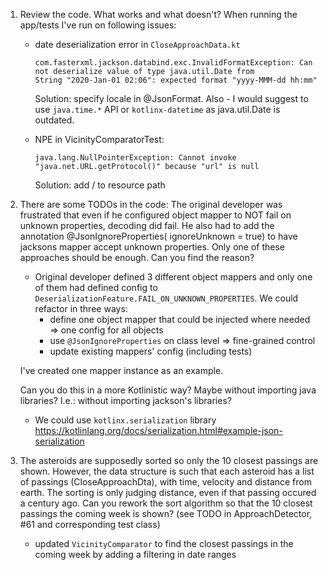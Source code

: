 1. Review the code. What works and what doesn't?
   When running the app/tests I've run on following issues:
   * date deserialization error in `CloseApproachData.kt`
     ```
     com.fasterxml.jackson.databind.exc.InvalidFormatException: Can not deserialize value of type java.util.Date from
     String "2020-Jan-01 02:06": expected format "yyyy-MMM-dd hh:mm"
     ```

     Solution: specify locale in @JsonFormat. Also - I would suggest to use `java.time.*` API or `kotlinx-datetime` as
     java.util.Date is outdated.
   * NPE in VicinityComparatorTest:
     ```
     java.lang.NullPointerException: Cannot invoke "java.net.URL.getProtocol()" because "url" is null
     ```
     Solution: add / to resource path

3. There are some TODOs in the code: The original developer was frustrated that even if he configured object mapper to
   NOT fail on unknown properties, decoding did fail. He also had to add the annotation @JsonIgnoreProperties(
   ignoreUnknown = true) to have jacksons mapper accept unknown properties. Only one of these approaches should be
   enough. Can you find the reason?
   * Original developer defined 3 different object mappers and only one of them had defined config
     to `DeserializationFeature.FAIL_ON_UNKNOWN_PROPERTIES`. We could refactor in three ways:
      * define one object mapper that could be injected where needed => one config for all objects
      * use `@JsonIgnoreProperties` on class level => fine-grained control
      * update existing mappers' config (including tests)

   I've created one mapper instance as an example.

   Can you do this in a more Kotlinistic way? Maybe without importing java libraries? I.e.: without importing jackson's
   libraries?
   * We could use `kotlinx.serialization` library
     https://kotlinlang.org/docs/serialization.html#example-json-serialization
4. The asteroids are supposedly sorted so only the 10 closest passings are shown. However, the data structure is such
   that each asteroid has a list of passings (CloseApproachDta), with time, velocity and distance from earth. The
   sorting is only judging distance, even if that passing occured a century ago. Can you rework the sort algorithm so
   that the 10 closest passings the coming week is shown? (see TODO in ApproachDetector, #61 and corresponding test
   class)
   * updated `VicinityComparator` to find the closest passings in the coming week by adding a filtering in date ranges

      

